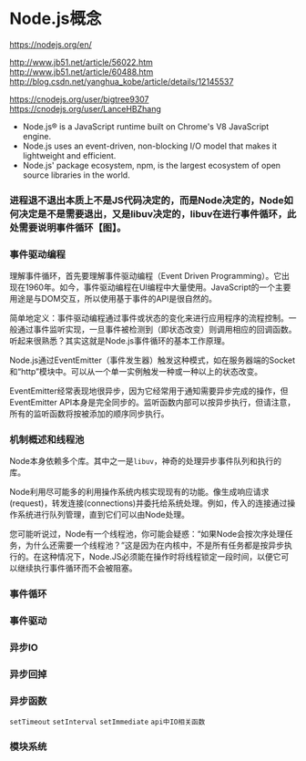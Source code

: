 Node.js概念
=========

https://nodejs.org/en/

http://www.jb51.net/article/56022.htm
http://www.jb51.net/article/60488.htm
http://blog.csdn.net/yanghua_kobe/article/details/12145537

https://cnodejs.org/user/bigtree9307
https://cnodejs.org/user/LanceHBZhang

* Node.js® is a JavaScript runtime built on Chrome's V8 JavaScript engine. 
* Node.js uses an event-driven, non-blocking I/O model that makes it lightweight and efficient. 
* Node.js' package ecosystem, npm, is the largest ecosystem of open source libraries in the world.

### 进程退不退出本质上不是JS代码决定的，而是Node决定的，Node如何决定是不是需要退出，又是libuv决定的，libuv在进行事件循环，此处需要说明事件循环【图】。

### 事件驱动编程

理解事件循环，首先要理解事件驱动编程（Event Driven Programming）。它出现在1960年。如今，事件驱动编程在UI编程中大量使用。JavaScript的一个主要用途是与DOM交互，所以使用基于事件的API是很自然的。

简单地定义：事件驱动编程通过事件或状态的变化来进行应用程序的流程控制。一般通过事件监听实现，一旦事件被检测到（即状态改变）则调用相应的回调函数。听起来很熟悉？其实这就是Node.js事件循环的基本工作原理。

Node.js通过EventEmitter（事件发生器）触发这种模式，如在服务器端的Socket和“http”模块中。可以从一个单一实例触发一种或一种以上的状态改变。

EventEmitter经常表现地很异步，因为它经常用于通知需要异步完成的操作，但EventEmitter API本身是完全同步的。监听函数内部可以按异步执行，但请注意，所有的监听函数将按被添加的顺序同步执行。

### 机制概述和线程池

Node本身依赖多个库。其中之一是`libuv`，神奇的处理异步事件队列和执行的库。

Node利用尽可能多的利用操作系统内核实现现有的功能。像生成响应请求(request)，转发连接(connections)并委托给系统处理。例如，传入的连接通过操作系统进行队列管理，直到它们可以由Node处理。

您可能听说过，Node有一个线程池，你可能会疑惑：“如果Node会按次序处理任务，为什么还需要一个线程池？”这是因为在内核中，不是所有任务都是按异步执行的。在这种情况下，Node.JS必须能在操作时将线程锁定一段时间，以便它可以继续执行事件循环而不会被阻塞。

### 事件循环

### 事件驱动

### 异步IO

### 异步回掉

### 异步函数

`setTimeout`
`setInterval`
`setImmediate`
`api中IO相关函数`

### 模块系统
